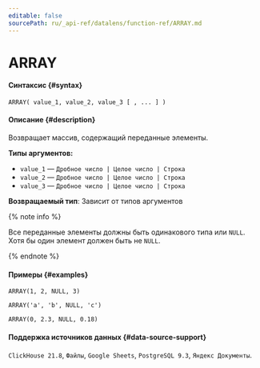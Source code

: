 ```yaml
---
editable: false
sourcePath: ru/_api-ref/datalens/function-ref/ARRAY.md
---
```


# ARRAY



#### Синтаксис {#syntax}


```
ARRAY( value_1, value_2, value_3 [ , ... ] )
```

#### Описание {#description}
Возвращает массив, содержащий переданные элементы.

**Типы аргументов:**
- `value_1` — `Дробное число | Целое число | Строка`
- `value_2` — `Дробное число | Целое число | Строка`
- `value_3` — `Дробное число | Целое число | Строка`


**Возвращаемый тип**: Зависит от типов аргументов

{% note info %}

Все переданные элементы должны быть одинакового типа или `NULL`. Хотя бы один элемент должен быть не `NULL`.

{% endnote %}


#### Примеры {#examples}

```
ARRAY(1, 2, NULL, 3)
```

```
ARRAY('a', 'b', NULL, 'c')
```

```
ARRAY(0, 2.3, NULL, 0.18)
```


#### Поддержка источников данных {#data-source-support}

`ClickHouse 21.8`, `Файлы`, `Google Sheets`, `PostgreSQL 9.3`, `Яндекс Документы`.
